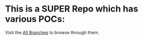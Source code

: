 # This is a SUPER Repo which has various POCs:

Visit the [All Branches](https://github.com/appsparkler/poc/branches/all) to browse through them.
